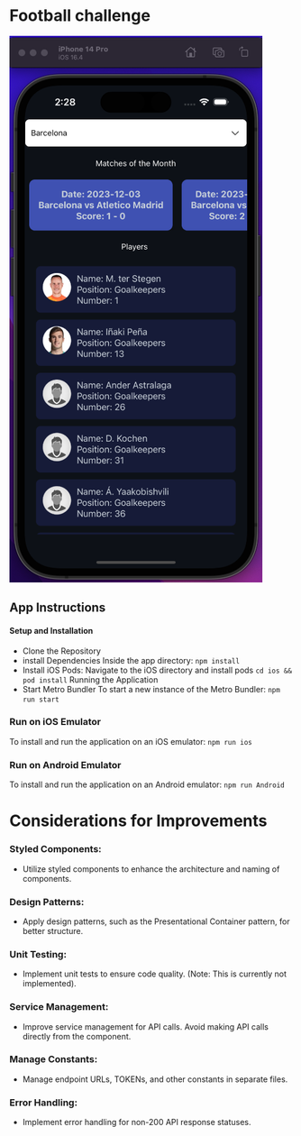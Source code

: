 
# Football challenge

![App](https://github.com/BrunoCantero/footballChallenge/blob/main/assets/ios_screenshot.png)

## App Instructions
#### Setup and Installation
- Clone the Repository
- install Dependencies
Inside the app directory: 
``npm install``
- Install iOS Pods: Navigate to the iOS directory and install pods ``cd ios && pod install``
Running the Application
- Start Metro Bundler
To start a new instance of the Metro Bundler: ``npm run start``
### Run on iOS Emulator
To install and run the application on an iOS emulator: ``npm run ios ``
### Run on Android Emulator
To install and run the application on an Android emulator: ``npm run Android ``

# Considerations for Improvements

 ### Styled Components:
 - Utilize styled components to enhance the architecture and naming of components.

### Design Patterns: 
- Apply design patterns, such as the Presentational Container pattern, for better structure.

### Unit Testing: 
- Implement unit tests to ensure code quality. (Note: This is currently not implemented).

### Service Management: 
- Improve service management for API calls. Avoid making API calls directly from the component.

### Manage Constants:
 - Manage endpoint URLs, TOKENs, and other constants in separate files.

### Error Handling: 
- Implement error handling for non-200 API response statuses.

